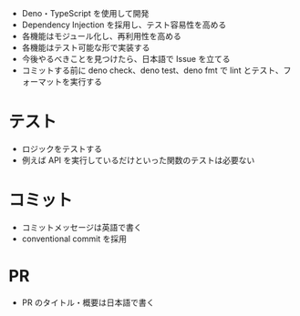- Deno・TypeScript を使用して開発
- Dependency Injection を採用し、テスト容易性を高める
- 各機能はモジュール化し、再利用性を高める
- 各機能はテスト可能な形で実装する
- 今後やるべきことを見つけたら、日本語で Issue を立てる
- コミットする前に deno check、deno test、deno fmt で lint とテスト、フォーマットを実行する

# テスト

- ロジックをテストする
- 例えば API を実行しているだけといった関数のテストは必要ない

# コミット

- コミットメッセージは英語で書く
- conventional commit を採用

# PR

- PR のタイトル・概要は日本語で書く
